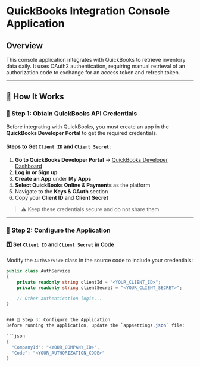 # QuickBooks Integration Console Application  

## Overview  
This console application integrates with QuickBooks to retrieve inventory data daily. It uses OAuth2 authentication, requiring manual retrieval of an authorization code to exchange for an access token and refresh token.  

---

## 📌 How It Works  

### 🔹 Step 1: Obtain QuickBooks API Credentials  
Before integrating with QuickBooks, you must create an app in the **QuickBooks Developer Portal** to get the required credentials.  

#### Steps to Get `Client ID` and `Client Secret`:  
1. **Go to QuickBooks Developer Portal** → [QuickBooks Developer Dashboard](https://developer.intuit.com/)  
2. **Log in or Sign up**  
3. **Create an App** under **My Apps**  
4. **Select QuickBooks Online & Payments** as the platform  
5. Navigate to the **Keys & OAuth** section  
6. Copy your **Client ID** and **Client Secret**  

> ⚠️ Keep these credentials secure and do not share them.  

---

### 🔹 Step 2: Configure the Application  

#### 1️⃣ **Set `Client ID` and `Client Secret` in Code**  
Modify the `AuthService` class in the source code to include your credentials:  

```csharp
public class AuthService
{
    private readonly string clientId = "<YOUR_CLIENT_ID>";
    private readonly string clientSecret = "<YOUR_CLIENT_SECRET>";

    // Other authentication logic...
}


### 🔹 Step 3: Configure the Application  
Before running the application, update the `appsettings.json` file:  

```json
{
  "CompanyId": "<YOUR_COMPANY_ID>",
  "Code": "<YOUR_AUTHORIZATION_CODE>"
}
